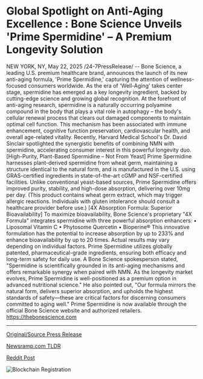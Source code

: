 # Global Spotlight on Anti-Aging Excellence : Bone Science Unveils 'Prime Spermidine' – A Premium Longevity Solution

NEW YORK, NY, May 22, 2025 /24-7PressRelease/ -- Bone Science, a leading U.S. premium healthcare brand, announces the launch of its new anti-aging formula, 'Prime Spermidine,' capturing the attention of wellness-focused consumers worldwide. As the era of 'Well-Aging' takes center stage, spermidine has emerged as a key longevity ingredient, backed by cutting-edge science and growing global recognition.  At the forefront of anti-aging research, spermidine is a naturally occurring polyamine compound in the body that plays a vital role in autophagy – the body's cellular renewal process that clears out damaged components to maintain optimal cell function. This mechanism has been associated with immune enhancement, cognitive function preservation, cardiovascular health, and overall age-related vitality.  Recently, Harvard Medical School's Dr. David Sinclair spotlighted the synergistic benefits of combining NMN with spermidine, accelerating consumer interest in this powerful longevity duo.  [High-Purity, Plant-Based Spermidine – Not From Yeast]  Prime Spermidine harnesses plant-derived spermidine from wheat germ, maintaining a structure identical to the natural form, and is manufactured in the U.S. using GRAS-certified ingredients in state-of-the-art cGMP and NSF-certified facilities.  Unlike conventional yeast-based sources, Prime Spermidine offers improved purity, stability, and high-dose absorption, delivering over 10mg per day.  (This product contains wheat germ extract, which may trigger allergic reactions. Individuals with gluten intolerance should consult a healthcare provider before use.)  [4X Absorption Formula: Superior Bioavailability]  To maximize bioavailability, Bone Science's proprietary "4X Formula" integrates spermidine with three powerful absorption enhancers:  • Liposomal Vitamin C • Phytosome Quercetin • Bioperine®  This innovative formulation has the potential to increase absorption by up to 233% and enhance bioavailability by up to 20 times. Actual results may vary depending on individual factors.  Prime Spermidine utilizes globally patented, pharmaceutical-grade ingredients, ensuring both efficacy and long-term safety for daily use.  A Bone Science spokesperson stated, "Spermidine is scientifically grounded in its anti-aging mechanisms and offers remarkable synergy when paired with NMN. As the longevity market evolves, Prime Spermidine is well-positioned as a premium option in advanced nutritional science."  He also pointed out, "Our formula mirrors the natural form, delivers superior absorption, and upholds the highest standards of safety—these are critical factors for discerning consumers committed to aging well."  Prime Spermidine is now available through the official Bone Science website and authorized retailers.  https://thebonescience.com 

---

[Original/Source Press Release](https://www.24-7pressrelease.com/press_release/521486/global-spotlight-on-anti-aging-excellence-bone-science-unveils-prime-spermidine-a-premium-longevity-solution)
                    

[Newsramp.com TLDR](https://newsramp.com/curated-news/bone-science-launches-prime-spermidine-the-ultimate-anti-aging-breakthrough/0fb44886d25f926efff0affe053cf3e4) 

 



[Reddit Post](https://www.reddit.com/r/HealthCareNewsInfo/comments/1kt472l/bone_science_launches_prime_spermidine_the/) 



![Blockchain Registration](https://cdn.newsramp.app/24-7PressRelease/qrcode/255/22/flaxtnSV.webp)
